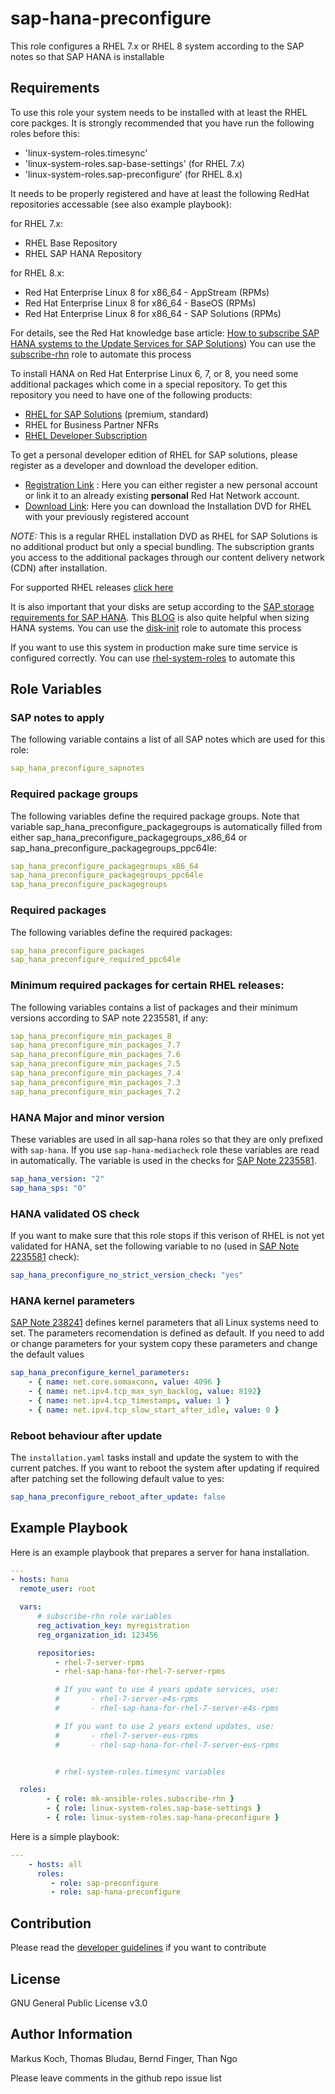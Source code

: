 sap-hana-preconfigure
=====================

This role configures a RHEL 7.x or RHEL 8 system according to the SAP notes so that SAP HANA is installable

Requirements
------------

To use this role your system needs to be installed with at least the RHEL core packges.
It is strongly recommended that you have run the following roles before this:
 - 'linux-system-roles.timesync'
 - 'linux-system-roles.sap-base-settings' (for RHEL 7.x)
 - 'linux-system-roles.sap-preconfigure' (for RHEL 8.x)

It needs to be properly registered and have at least the following RedHat repositories accessable (see also example playbook):

for RHEL 7.x:
 - RHEL Base Repository
 - RHEL SAP HANA Repository

for RHEL 8.x:
 - Red Hat Enterprise Linux 8 for x86_64 - AppStream (RPMs)
 - Red Hat Enterprise Linux 8 for x86_64 - BaseOS (RPMs)
 - Red Hat Enterprise Linux 8 for x86_64 - SAP Solutions (RPMs)


For details, see the Red Hat knowledge base article: [How to subscribe SAP HANA systems to the Update Services for SAP Solutions](https://access.redhat.com/solutions/3075991))
You can use the [subscribe-rhn](https://galaxy.ansible.com/mk-ansible-roles/subscribe-rhn/) role to automate this process

To install HANA on Red Hat Enterprise Linux 6, 7, or 8, you need some additional packages
which come in a special repository. To get this repository you need to have one
of the following products:

 - [RHEL for SAP Solutions](https://access.redhat.com/solutions/3082481) (premium, standard)
 - RHEL for Business Partner NFRs
 - [RHEL Developer Subscription](https://developers.redhat.com/products/sap/download/)

To get a personal developer edition of RHEL for SAP solutions, please register as a developer and download the developer edition.

- [Registration Link](http://developers.redhat.com/register) :
  Here you can either register a new personal account or link it to an already existing
  **personal** Red Hat Network account.
- [Download Link](https://access.redhat.com/downloads/content/69/ver=/rhel---7/7.2/x86_64/product-software):
  Here you can download the Installation DVD for RHEL with your previously registered
  account

*NOTE:* This is a regular RHEL installation DVD as RHEL for SAP Solutions is no additional
 product but only a special bundling. The subscription grants you access to the additional
 packages through our content delivery network (CDN) after installation.

For supported RHEL releases [click here](https://access.redhat.com/solutions/2479121)

It is also important that your disks are setup according to the [SAP storage requirements for SAP HANA](https://www.sap.com/documents/2015/03/74cdb554-5a7c-0010-8F2c7-eda71af511fa.html). This [BLOG](https://blogs.sap.com/2017/03/07/the-ultimate-guide-to-effective-sizing-of-sap-hana/) is also quite helpful when sizing HANA systems.
You can use the [disk-init](https://galaxy.ansible.com/mk-ansible-roles/disk-init/) role to automate this process

If you want to use this system in production make sure time service is configured correctly. You can use [rhel-system-roles](https://access.redhat.com/articles/3050101) to automate this

Role Variables
--------------

### SAP notes to apply
The following variable contains a list of all SAP notes which are used for this role:
```yaml
sap_hana_preconfigure_sapnotes
```

### Required package groups
The following variables define the required package groups. Note that variable sap_hana_preconfigure_packagegroups is automatically filled from either sap_hana_preconfigure_packagegroups_x86_64 or sap_hana_preconfigure_packagegroups_ppc64le:
```yaml
sap_hana_preconfigure_packagegroups_x86_64
sap_hana_preconfigure_packagegroups_ppc64le
sap_hana_preconfigure_packagegroups
```

### Required packages
The following variables define the required packages:
```yaml
sap_hana_preconfigure_packages
sap_hana_preconfigure_required_ppc64le
```

### Minimum required packages for certain RHEL releases:
The following variables contains a list of packages and their minimum versions according to SAP note 2235581, if any:
```yaml
sap_hana_preconfigure_min_packages_8
sap_hana_preconfigure_min_packages_7.7
sap_hana_preconfigure_min_packages_7.6
sap_hana_preconfigure_min_packages_7.5
sap_hana_preconfigure_min_packages_7.4
sap_hana_preconfigure_min_packages_7.3
sap_hana_preconfigure_min_packages_7.2
```

### HANA Major and minor version
These variables are used in all sap-hana roles so that they are only prefixed with `sap-hana`. If you use `sap-hana-mediacheck` role these variables are read in automatically. The variable is used in the checks for [SAP Note 2235581](https://launchpad.support.sap.com/#/notes/2235581).

```yaml
sap_hana_version: "2"
sap_hana_sps: "0"
```

### HANA validated OS check
If you want to make sure that this role stops if this verison of RHEL is not yet validated for HANA,
set the following variable to no (used in [SAP Note 2235581](https://launchpad.support.sap.com/#/notes/2235581) check):

```yaml
sap_hana_preconfigure_no_strict_version_check: "yes"
```

###  HANA kernel parameters
[SAP Note 238241](https://launchpad.support.sap.com/#/notes/238241) defines kernel parameters that all Linux systems need to set. The parameters recomendation is defined as default. If you need to add or change parameters for your system copy these parameters and change the default values

```yaml
sap_hana_preconfigure_kernel_parameters:
    - { name: net.core.somaxconn, value: 4096 }
    - { name: net.ipv4.tcp_max_syn_backlog, value: 8192}
    - { name: net.ipv4.tcp_timestamps, value: 1 }
    - { name: net.ipv4.tcp_slow_start_after_idle, value: 0 }
```

### Reboot behaviour after update
The `installation.yaml` tasks install and update the system to with the current patches. If you want to reboot the system after updating if required after patching set the following default value to yes:

```yaml
sap_hana_preconfigure_reboot_after_update: false
```

Example Playbook
----------------

Here is an example playbook that prepares a server for hana installation.

```yaml
---
- hosts: hana
  remote_user: root

  vars:
      # subscribe-rhn role variables
      reg_activation_key: myregistration
      reg_organization_id: 123456

      repositories:
          - rhel-7-server-rpms
          - rhel-sap-hana-for-rhel-7-server-rpms

          # If you want to use 4 years update services, use:
          #       - rhel-7-server-e4s-rpms
          #       - rhel-sap-hana-for-rhel-7-server-e4s-rpms

          # If you want to use 2 years extend updates, use:
          #       - rhel-7-server-eus-rpms
          #       - rhel-sap-hana-for-rhel-7-server-eus-rpms


          # rhel-system-roles.timesync variables

  roles:
        - { role: mk-ansible-roles.subscribe-rhn }
        - { role: linux-system-roles.sap-base-settings }
        - { role: linux-system-roles.sap-hana-preconfigure }
```

Here is a simple playbook:

```yaml
---
    - hosts: all
      roles:
         - role: sap-preconfigure
         - role: sap-hana-preconfigure
```

Contribution
------------

Please read the [developer guidelines](./README.DEV.md) if you want to contribute

License
-------

GNU General Public License v3.0

Author Information
------------------

Markus Koch, Thomas Bludau, Bernd Finger, Than Ngo

Please leave comments in the github repo issue list
